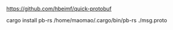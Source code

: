 https://github.com/hbeimf/quick-protobuf

cargo install pb-rs
/home/maomao/.cargo/bin/pb-rs ./msg.proto

